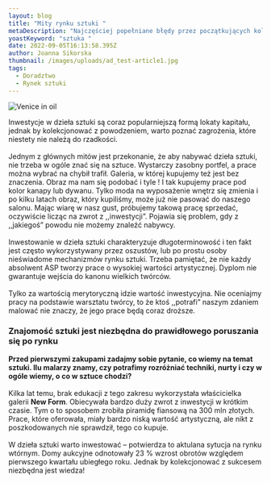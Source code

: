 ```yaml
---
layout: blog
title: "Mity rynku sztuki "
metaDescription: "Najczęściej popełniane błędy przez początkujących kolekcjonerów. "
yoastKeyword: "sztuka "
date: 2022-09-05T16:13:58.395Z
author: Joanna Sikorska
thumbnail: /images/uploads/ad_test-article1.jpg
tags:
  - Doradztwo
  - Rynek sztuki
---
```

![Venice in oil](/images/uploads/ad_test-article1.jpg)

Inwestycje w dzieła sztuki są coraz popularniejszą formą lokaty kapitału, jednak by kolekcjonować z powodzeniem, warto poznać zagrożenia, które niestety nie należą do rzadkości.\
\
Jednym z głównych mitów jest przekonanie, że aby nabywać dzieła sztuki, nie trzeba w ogóle znać się na sztuce. Wystarczy zasobny portfel, a prace można wybrać na chybił trafił. Galeria, w której kupujemy też jest bez znaczenia. Obraz ma nam się podobać i tyle ! I tak kupujemy prace pod kolor kanapy lub dywanu. Tylko  moda na wyposażenie wnętrz się zmienia i po kilku latach obraz, który kupiliśmy, może już nie pasować do naszego salonu. Mając wiarę w nasz gust, próbujemy takową pracę sprzedać, oczywiście licząc na zwrot z ,,inwestycji”. Pojawia się problem, gdy z ,,jakiegoś” powodu nie możemy znaleźć nabywcy. \
\
Inwestowanie w dzieła sztuki charakteryzuje długoterminowość i ten fakt jest często wykorzystywany przez oszustów, lub po prostu osoby nieświadome mechanizmów rynku sztuki. Trzeba pamiętać, że nie każdy absolwent ASP tworzy prace o wysokiej wartości artystycznej. Dyplom nie gwarantuje wejścia do kanonu wielkich twórców.\
\
Tylko za wartością merytoryczną idzie wartość inwestycyjna. Nie oceniajmy pracy na podstawie warsztatu twórcy, to że ktoś ,,potrafi” naszym zdaniem malować nie znaczy, że jego prace będą coraz droższe.

### Znajomość sztuki jest niezbędna do prawidłowego poruszania się po rynku

**Przed pierwszymi zakupami zadajmy sobie pytanie, co wiemy na temat sztuki. Ilu malarzy znamy, czy potrafimy rozróżniać techniki, nurty i czy w ogóle wiemy, o co w sztuce chodzi?**\
\
Kilka lat temu, brak edukacji z tego zakresu wykorzystała właścicielka galerii **New Form**. Obiecywała bardzo duży zwrot z inwestycji w krótkim czasie. Tym o to sposobem zrobiła piramidę fiansową na 300 mln złotych. Prace, które oferowała, miały bardzo niską wartość artystyczną, ale nikt z poszkodowanych nie sprawdził, tego co kupuje.\
\
W dzieła sztuki warto inwestować – potwierdza to aktulana sytucja na rynku wtórnym. Domy aukcyjne odnotowały 23 % wzrost obrotów względem pierwszego kwartału ubiegłego roku. Jednak by kolekcjonować z sukcesem niezbędna jest wiedza!